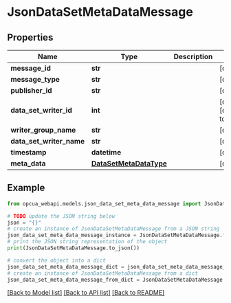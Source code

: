 # JsonDataSetMetaDataMessage


## Properties

Name | Type | Description | Notes
------------ | ------------- | ------------- | -------------
**message_id** | **str** |  | [optional] 
**message_type** | **str** |  | [optional] 
**publisher_id** | **str** |  | [optional] 
**data_set_writer_id** | **int** |  | [optional] [default to 0]
**writer_group_name** | **str** |  | [optional] 
**data_set_writer_name** | **str** |  | [optional] 
**timestamp** | **datetime** |  | [optional] 
**meta_data** | [**DataSetMetaDataType**](DataSetMetaDataType.md) |  | [optional] 

## Example

```python
from opcua_webapi.models.json_data_set_meta_data_message import JsonDataSetMetaDataMessage

# TODO update the JSON string below
json = "{}"
# create an instance of JsonDataSetMetaDataMessage from a JSON string
json_data_set_meta_data_message_instance = JsonDataSetMetaDataMessage.from_json(json)
# print the JSON string representation of the object
print(JsonDataSetMetaDataMessage.to_json())

# convert the object into a dict
json_data_set_meta_data_message_dict = json_data_set_meta_data_message_instance.to_dict()
# create an instance of JsonDataSetMetaDataMessage from a dict
json_data_set_meta_data_message_from_dict = JsonDataSetMetaDataMessage.from_dict(json_data_set_meta_data_message_dict)
```
[[Back to Model list]](../README.md#documentation-for-models) [[Back to API list]](../README.md#documentation-for-api-endpoints) [[Back to README]](../README.md)


